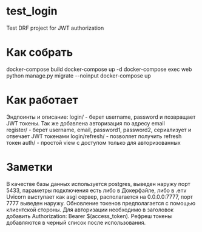 # test_login
Test DRF project for JWT authorization

# Как собрать
docker-compose build
docker-compose up -d
docker-compose exec web python manage.py migrate --noinput
docker-compose up

# Как работает
Эндпоинты и описание:
login/ - берет username, password и позвращает JWT токены. Так же добавлена авторизация по адресу email  
register/ - берет username, email, password1, password2, сериализует и отвечает JWT токенами
login/refresh/ - позволяет получить refresh токен
auth/ - простой view с доступом только для авторизованных

# Заметки
В качестве базы данных используется postgres, выведен наружу порт 5433, параметры подключения есть либо в Докерфайле, либо в .env
Uvicorn выступает как asgi сервер, располагается на 0.0.0.0:7777, порт 7777 выведен наружу.
Обновление токенов предполагается с помощью клиентской стороны.
Для авторизации необходимо в заголовок добавить Authorization: Bearer $(access_token).
Рефреш токены добавляются в черный список после использования.
